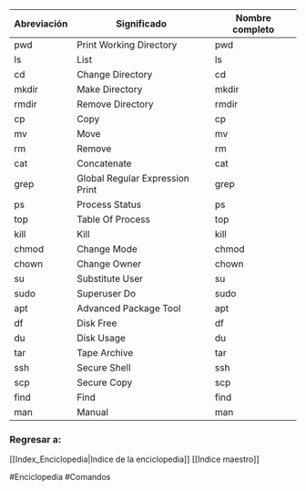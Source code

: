 
| **Abreviación** | **Significado**                 | **Nombre completo** |
| --------------- | ------------------------------- | ------------------- |
| pwd             | Print Working Directory         | pwd                 |
| ls              | List                            | ls                  |
| cd              | Change Directory                | cd                  |
| mkdir           | Make Directory                  | mkdir               |
| rmdir           | Remove Directory                | rmdir               |
| cp              | Copy                            | cp                  |
| mv              | Move                            | mv                  |
| rm              | Remove                          | rm                  |
| cat             | Concatenate                     | cat                 |
| grep            | Global Regular Expression Print | grep                |
| ps              | Process Status                  | ps                  |
| top             | Table Of Process                | top                 |
| kill            | Kill                            | kill                |
| chmod           | Change Mode                     | chmod               |
| chown           | Change Owner                    | chown               |
| su              | Substitute User                 | su                  |
| sudo            | Superuser Do                    | sudo                |
| apt             | Advanced Package Tool           | apt                 |
| df              | Disk Free                       | df                  |
| du              | Disk Usage                      | du                  |
| tar             | Tape Archive                    | tar                 |
| ssh             | Secure Shell                    | ssh                 |
| scp             | Secure Copy                     | scp                 |
| find            | Find                            | find                |
| man             | Manual                          | man                 |
### Regresar a:
[[Index_Enciclopedia|Indice de la enciclopedia]]
[[Indice maestro]]

#Enciclopedia #Comandos 